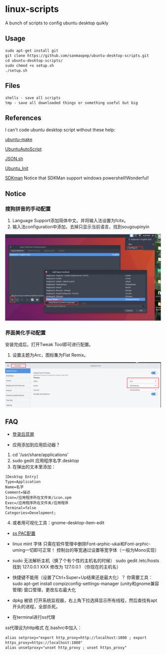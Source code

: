 # linux-scripts
A bunch of scripts to config ubuntu desktop quikly

## Usage

```shell
sudo apt-get install git
git clone https://github.com/sanmaopep/ubuntu-desktop-scripts.git
cd ubuntu-desktop-scripts/
sudo chmod +x setup.sh
./setup.sh
```

## Files
```
shells - save all scripts
tmp - save all downloaded things or something useful but big
```

## References
I can't code ubuntu desktop script without these help:

[ubuntu-make](https://github.com/Ubuntu/ubuntu-make)

[UbuntuAutoScript](https://github.com/SickoOrange/UbuntuAutoScript)

[JSON.sh](https://github.com/dominictarr/JSON.sh)

[Ubuntu_Init](https://github.com/starFalll/Ubuntu_Init)

[SDKman](http://sdkman.io/)
Notice that SDKMan support windows powershell!Wonderful!

## Notice
### 搜狗拼音的手动配置

1. Language Support添加简体中文。并将输入法设置为fcitx。
2. 输入法configuration中添加，去掉只显示当前语言，找到sougoupinyin

![](./assets/sougou.png)

### 界面美化手动配置
安装完成后，打开Tweak Tool即可进行配置。

1. 设置主题为Arc，图标集为Flat Remix。

![](./assets/tweak1.png)


## FAQ

+ [登录后蓝屏](http://www.cnblogs.com/liaojieliang/p/ubuntu-blue.html)

+ 应用添加到应用启动器？
1. cd '/usr/share/applications'
2. sudo gedit 应用程序名字.desktop	 
3. 在弹出的文本里添加： 
```
[Desktop Entry]
Type=Application
Name=名字
Comment=描述
Icon=/应用程序所在文件夹/icon.xpm
Exec=/应用程序所在文件夹/应用程序
Terminal=false
Categories=Development;
```
4. 或者用可视化工具：gnome-desktop-item-edit

+ [ss PAC配置](http://blog.csdn.net/hanshileiai/article/details/52624303)

+ linux mint 字体
只需在软件管理中删除Font-arphic-ukai和Font-arphic-uming一切即可正常！
控制台的等宽通过设置等宽字体（一般为Mono实现）

+ sudo 无法解析主机（换了个有个性的主机名的时候）
sudo gedit /etc/hosts
找到 127.0.0.1 XXX
修改为 127.0.0.1 （你现在的主机名）

+ 快捷键不能用（设置了Ctrl+Super+Up结果还是最大化）？
你需要工具：sudo apt-get install compizconfig-settings-manager
(unity和gnome兼容管理)
窗口管理，更改左右最大化

+ dpkg 被锁
打开系统监视器，右上角下拉选择显示所有线程，然后查找有apt开头的进程，全部杀死。

+ 在terminal进行ss代理

ss代理设为http格式
在.bashrc中加入：
```
alias setproxy="export http_proxy=http://localhost:1080 ; export https_proxy=https://localhost:1080"
alias unsetproxy="unset http_proxy ; unset https_proxy"
```

